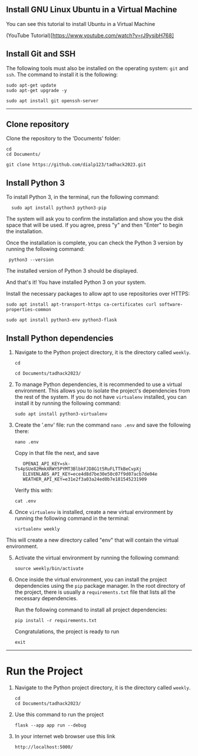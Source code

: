 ## Install GNU Linux Ubuntu in a Virtual Machine 

You can see this tutorial to install Ubuntu in a Virtual Machine

(YouTube Tutorial)[https://www.youtube.com/watch?v=rJ9ysibH768]

## Install Git and SSH 

The following tools must also be installed on the operating system: `git` and `ssh`. The command to install it is the following:

```
sudo apt-get update
sudo apt-get upgrade -y
```

```
sudo apt install git openssh-server
```

----
## Clone repository

Clone the repository to the 'Documents' folder: 

```
cd
cd Documents/
```
```
git clone https://github.com/dialp123/tadhack2023.git
```
## Install Python 3

To install Python 3, in the terminal, run the following command:

```
  sudo apt install python3 python3-pip
```

The system will ask you to confirm the installation and show you the disk space that will be used. If you agree, press "y" and then "Enter" to begin the installation.

Once the installation is complete, you can check the Python 3 version by running the following command:

```
 python3 --version
```

The installed version of Python 3 should be displayed.

And that's it! You have installed Python 3 on your system.


Install the necessary packages to allow apt to use repositories over HTTPS:
   ```
   sudo apt install apt-transport-https ca-certificates curl software-properties-common
   ```
   ```
   sudo apt install python3-env python3-flask
   ```

## Install Python dependencies

1. Navigate to the Python project directory, it is the directory called `weekly`.

   ```
   cd
   
   cd Documents/tadhack2023/
   ```

2. To manage Python dependencies, it is recommended to use a virtual environment. This allows you to isolate the project's dependencies from the rest of the system. If you do not have `virtualenv` installed, you can install it by running the following command:
   ```
   sudo apt install python3-virtualenv
   ```
3. Create the '.env' file: run the command `nano .env` and save the following there:
   ```
   nano .env
   ```
   Copy in that file the next, and save
   ```
      OPENAI_API_KEY=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
      ELEVENLABS_API_KEY=ece4d8d7be30e50c07f9d07acb7de04e
      WEATHER_API_KEY=e31e2f3a03a24ed0b7e181545231909
   ```
   Verify this with:
   ```
   cat .env
   ```
4. Once `virtualenv` is installed, create a new virtual environment by running the following command in the terminal:
   ```
   virtualenv weekly
   ```

This will create a new directory called "env" that will contain the virtual environment.

5. Activate the virtual environment by running the following command:
     ```
     source weekly/bin/activate

6. Once inside the virtual environment, you can install the project dependencies using the `pip` package manager. In the root directory of the project, there is usually a `requirements.txt` file that lists all the necessary dependencies.

    Run the following command to install all project dependencies:

   ```
   pip install -r requirements.txt
   ```
   Congratulations, the project is ready to run
   ```
   exit
   ```

----
# Run the Project  

1. Navigate to the Python project directory, it is the directory called `weekly`.

   ```
   cd
   cd Documents/tadhack2023/
   ```
2. Use this command to run the project
   ```
   flask --app app run --debug
   ```
3. In your internet web browser use this link
   ```
   http://localhost:5000/
   ```
